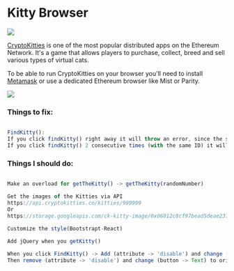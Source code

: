 # Kitty Browser

![](https://i.imgur.com/A7D2gMb.png)

[CryptoKitties](http://cryptokitties.co) is one of the most popular distributed apps on the Ethereum Network. It's a game that allows players to purchase, collect, breed and sell various types of virtual cats.

To be able to run CryptoKitties on your browser you'll need to install [Metamask](http://metamask.io/) or use a dedicated Ethereum browser like Mist or Parity.

![](https://i.imgur.com/FcIPrMw.gif)


### Things to fix:

```Javascript

FindKitty():
If you click findKitty() right away it will throw an error, since the state has not change yet.
If you click findKitty() 2 consecutive times (with the same ID) it will throw the same error.

```

### Things I should do:

```Javascript

Make an overload for getTheKitty() -> getTheKitty(randomNumber)

Get the images of the Kitties via API 
https://api.cryptokitties.co/kitties/989999
Or
https://storage.googleapis.com/ck-kitty-image/0x06012c8cf97bead5deae237070f9587f8e7a266d/989999.svg
 
Customize the style(Bootstrapt-React)

Add jQuery when you getKitty()

When you click FindKitty() -> Add (attribute -> 'disable') and change (button -> text_ to "Loading.."
Then remove (attribute -> 'disable') and change (button -> Text) to original text after promise is completed.
```
